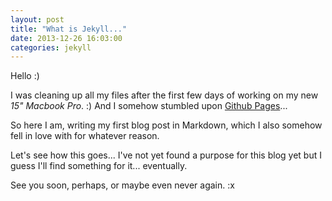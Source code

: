 ```yaml
---
layout: post
title: "What is Jekyll..."
date: 2013-12-26 16:03:00
categories: jekyll
---
```


Hello :)

I was cleaning up all my files after the first few days of working on my new *15" Macbook Pro*. :) And I somehow stumbled upon [Github Pages](http://www.github.com/pages)...

So here I am, writing my first blog post in Markdown, which I also somehow fell in love with for whatever reason.

Let's see how this goes... I've not yet found a purpose for this blog yet but I guess I'll find something for it... eventually.

See you soon, perhaps, or maybe even never again. :x